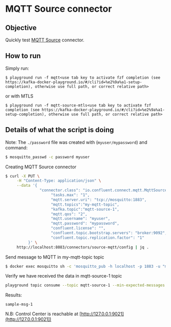 # MQTT Source connector



## Objective

Quickly test [MQTT Source](https://docs.confluent.io/current/connect/kafka-connect-mqtt/mqtt-source-connector/mqtt_source_connector_quickstart.html#example-configure-mqtt-source-connector-for-eclipse-mosquitto-broker) connector.


## How to run

Simply run:

```
$ playground run -f mqtt<use tab key to activate fzf completion (see https://kafka-docker-playground.io/#/cli?id=%e2%9a%a1-setup-completion), otherwise use full path, or correct relative path>
```

or with MTLS

```
$ playground run -f mqtt-source-mtls<use tab key to activate fzf completion (see https://kafka-docker-playground.io/#/cli?id=%e2%9a%a1-setup-completion), otherwise use full path, or correct relative path>
```

## Details of what the script is doing

Note: The `./password` file was created with (`myuser/mypassword`) and command:

```bash
$ mosquitto_passwd -c password myuser
```

Creating MQTT Source connector

```bash
$ curl -X PUT \
     -H "Content-Type: application/json" \
     --data '{
               "connector.class": "io.confluent.connect.mqtt.MqttSourceConnector",
                    "tasks.max": "1",
                    "mqtt.server.uri": "tcp://mosquitto:1883",
                    "mqtt.topics":"my-mqtt-topic",
                    "kafka.topic":"mqtt-source-1",
                    "mqtt.qos": "2",
                    "mqtt.username": "myuser",
                    "mqtt.password": "mypassword",
                    "confluent.license": "",
                    "confluent.topic.bootstrap.servers": "broker:9092",
                    "confluent.topic.replication.factor": "1"
          }' \
     http://localhost:8083/connectors/source-mqtt/config | jq .
```



Send message to MQTT in my-mqtt-topic topic

```bash
$ docker exec mosquitto sh -c 'mosquitto_pub -h localhost -p 1883 -u "myuser" -P "mypassword" -t "my-mqtt-topic" -m "sample-msg-1"'
```

Verify we have received the data in mqtt-source-1 topic

```bash
playground topic consume --topic mqtt-source-1 --min-expected-messages 1 --timeout 60
```

Results:

```
sample-msg-1
```

N.B: Control Center is reachable at [http://127.0.0.1:9021](http://127.0.0.1:9021])
